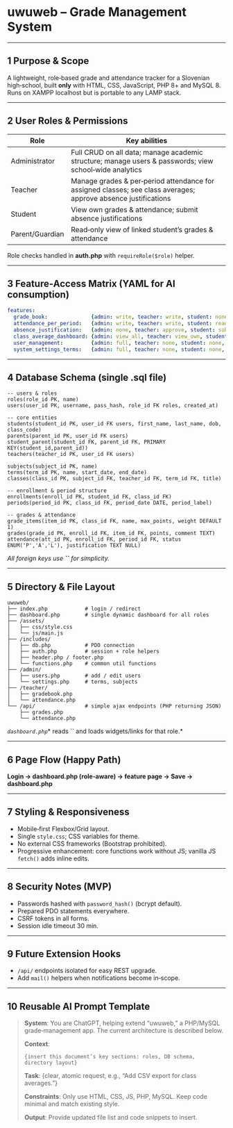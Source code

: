 # uwuweb – Grade Management System

---

## 1 Purpose & Scope

A lightweight, role‑based grade and attendance tracker for a Slovenian high‑school, built **only** with HTML, CSS, JavaScript, PHP 8+ and MySQL 8. Runs on XAMPP localhost but is portable to any LAMP stack.

---

## 2 User Roles & Permissions

|  Role           |  Key abilities                                                                                                 |
| --------------- | -------------------------------------------------------------------------------------------------------------- |
| Administrator   | Full CRUD on all data; manage academic structure; manage users & passwords; view school‑wide analytics         |
| Teacher         | Manage grades & per‑period attendance for assigned classes; see class averages; approve absence justifications |
| Student         | View own grades & attendance; submit absence justifications                                                    |
| Parent/Guardian | Read‑only view of linked student’s grades & attendance                                                         |

Role checks handled in **auth.php** with `requireRole($role)` helper.

---

## 3 Feature‑Access Matrix (YAML for AI consumption)

```yaml
features:
  grade_book:              {admin: write, teacher: write, student: none, parent: none}
  attendance_per_period:   {admin: write, teacher: write, student: read, parent: read}
  absence_justification:   {admin: none, teacher: approve, student: submit, parent: read}
  class_average_dashboard: {admin: view_all, teacher: view_own, student: view_own, parent: view_own}
  user_management:         {admin: full, teacher: none, student: none, parent: none}
  system_settings_terms:   {admin: full, teacher: none, student: none, parent: none}
```

---

## 4 Database Schema (single .sql file)

```
-- users & roles
roles(role_id PK, name)
users(user_id PK, username, pass_hash, role_id FK roles, created_at)

-- core entities
students(student_id PK, user_id FK users, first_name, last_name, dob, class_code)
parents(parent_id PK, user_id FK users)
student_parent(student_id FK, parent_id FK, PRIMARY KEY(student_id,parent_id))
teachers(teacher_id PK, user_id FK users)

subjects(subject_id PK, name)
terms(term_id PK, name, start_date, end_date)
classes(class_id PK, subject_id FK, teacher_id FK, term_id FK, title)

-- enrollment & period structure
enrollments(enroll_id PK, student_id FK, class_id FK)
periods(period_id PK, class_id FK, period_date DATE, period_label)

-- grades & attendance
grade_items(item_id PK, class_id FK, name, max_points, weight DEFAULT 1)
grades(grade_id PK, enroll_id FK, item_id FK, points, comment TEXT)
attendance(att_id PK, enroll_id FK, period_id FK, status ENUM('P','A','L'), justification TEXT NULL)
```

*All foreign keys use **``** for simplicity.*

---

## 5 Directory & File Layout

```
uwuweb/
├── index.php            # login / redirect
├── dashboard.php        # single dynamic dashboard for all roles
├── /assets/
│   ├── css/style.css
│   └── js/main.js
├── /includes/
│   ├── db.php           # PDO connection
│   ├── auth.php         # session + role helpers
│   ├── header.php / footer.php
│   └── functions.php    # common util functions
├── /admin/
│   ├── users.php        # add / edit users
│   └── settings.php     # terms, subjects
├── /teacher/
│   ├── gradebook.php
│   └── attendance.php
└── /api/                # simple ajax endpoints (PHP returning JSON)
    ├── grades.php
    └── attendance.php
```

*`dashboard.php`*\* reads `` and loads widgets/links for that role.\*

---

## 6 Page Flow (Happy Path)

**Login → dashboard.php (role‑aware) → feature page → Save → dashboard.php**

---

## 7 Styling & Responsiveness

- Mobile‑first Flexbox/Grid layout.
- Single `style.css`; CSS variables for theme.
- No external CSS frameworks (Bootstrap prohibited).
- Progressive enhancement: core functions work without JS; vanilla JS `fetch()` adds inline edits.

---

## 8 Security Notes (MVP)

- Passwords hashed with `password_hash()` (bcrypt default).
- Prepared PDO statements everywhere.
- CSRF tokens in all forms.
- Session idle timeout 30 min.

---

## 9 Future Extension Hooks

- `/api/` endpoints isolated for easy REST upgrade.
- Add `mail()` helpers when notifications become in‑scope.

---

## 10 Reusable AI Prompt Template

> **System**: You are ChatGPT, helping extend “uwuweb,” a PHP/MySQL grade‑management app. The current architecture is described below.
>
> **Context**:
>
> ```
> {insert this document’s key sections: roles, DB schema, directory layout}
> ```
>
> **Task**: {clear, atomic request, e.g., “Add CSV export for class averages.”}
>
> **Constraints**: Only use HTML, CSS, JS, PHP, MySQL. Keep code minimal and match existing style.
>
> **Output**: Provide updated file list and code snippets to insert.
